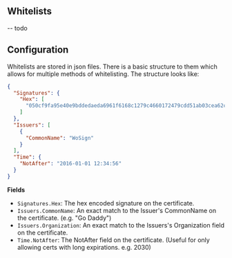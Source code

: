 ## Whitelists

-- todo

## Configuration

Whitelists are stored in json files. There is a basic structure to them which allows for multiple methods of whitelisting. The structure looks like:

```json
{
  "Signatures": {
    "Hex": [
      "050cf9fa95e40e9bddedaeda6961f6168c1279c4660172479cdd51ab03cea62c"
    ]
  },
  "Issuers": [
    {
      "CommonName": "WoSign"
    }
  ],
  "Time": {
    "NotAfter": "2016-01-01 12:34:56"
  }
}
```

**Fields**

- `Signatures.Hex`: The hex encoded signature on the certificate.
- `Issuers.CommonName`: An exact match to the Issuer's CommonName on the certificate. (e.g. "Go Daddy")
- `Issuers.Organization`: An exact match to the Issuers's Organization field on the certificate.
- `Time.NotAfter`: The NotAfter field on the certificate. (Useful for only allowing certs with long expirations. e.g. 2030)
